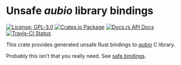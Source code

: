 # Unsafe _aubio_ library bindings

[![License: GPL-3.0](https://img.shields.io/badge/License-GPL--3.0-brightgreen.svg)](https://opensource.org/licenses/GPL-3.0)
[![Crates.io Package](https://img.shields.io/crates/v/aubio-sys.svg?style=popout)](https://crates.io/crates/aubio-sys)
[![Docs.rs API Docs](https://docs.rs/aubio-sys/badge.svg)](https://docs.rs/aubio-sys)
[![Travis-CI Status](https://travis-ci.com/katyo/aubio-rs.svg?branch=master)](https://travis-ci.com/katyo/aubio-rs)

This crate provides generated unsafe Rust bindings to [_aubio_](//github.com/aubio/aubio) C library.

Probably this isn't that you really need. See [safe bindings](https://crates.io/crates/aubio-rs).
